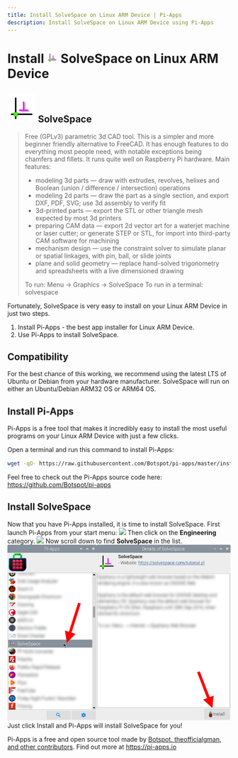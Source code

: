 ```yaml
---
title: Install SolveSpace on Linux ARM Device | Pi-Apps
description: Install SolveSpace on Linux ARM Device using Pi-Apps
---
```

<div class="simple-install-content content">

# Install <img src="/img/app-icons/SolveSpace/icon-64.png" height=24> SolveSpace on Linux ARM Device

## <img src="/img/app-icons/SolveSpace/icon-64.png"> SolveSpace
> Free (GPLv3) parametric 3d CAD tool.
> This is a simpler and more beginner friendly alternative to FreeCAD. It has enough features to do everything most people need, with notable exceptions being chamfers and fillets.
> It runs quite well on Raspberry Pi hardware.
> Main features:
> - modeling 3d parts — draw with extrudes, revolves, helixes and Boolean (union / difference / intersection) operations
> - modeling 2d parts — draw the part as a single section, and export DXF, PDF, SVG; use 3d assembly to verify fit
> - 3d-printed parts — export the STL or other triangle mesh expected by most 3d printers
> - preparing CAM data — export 2d vector art for a waterjet machine or laser cutter; or generate STEP or STL, for import into third-party CAM software for machining
> - mechanism design — use the constraint solver to simulate planar or spatial linkages, with pin, ball, or slide joints
> - plane and solid geometry — replace hand-solved trigonometry and spreadsheets with a live dimensioned drawing
> 
> To run: Menu -> Graphics -> SolveSpace
> To run in a terminal: solvespace

Fortunately, SolveSpace is very easy to install on your Linux ARM Device in just two steps.
1. Install Pi-Apps - the best app installer for Linux ARM Device.
2. Use Pi-Apps to install SolveSpace.
</div>
<div class="simple-install-content content">

## Compatibility
For the best chance of this working, we recommend using the latest LTS of Ubuntu or Debian from your hardware manufacturer.
SolveSpace will run on either an Ubuntu/Debian ARM32 OS or ARM64 OS.
</div>
<div class="simple-install-content content">

## Install Pi-Apps

Pi-Apps is a free tool that makes it incredibly easy to install the most useful programs on your Linux ARM Device with just a few clicks.

Open a terminal and run this command to install Pi-Apps:
```bash
wget -qO- https://raw.githubusercontent.com/Botspot/pi-apps/master/install | bash
```
Feel free to check out the Pi-Apps source code here: https://github.com/Botspot/pi-apps
</div>
<div class="simple-install-content content">

## Install SolveSpace

Now that you have Pi-Apps installed, it is time to install SolveSpace.
First launch Pi-Apps from your start menu:
<img src="/img/start-menu.png">
Then click on the <b>Engineering</b> category.
<img src="/img/category-selections/Engineering.png">
Now scroll down to find <b>SolveSpace</b> in the list.
<img src="/img/app-icons/SolveSpace/app-selection.png">
Just click Install and Pi-Apps will install SolveSpace for you!
</div>
<div class="simple-install-content content">

Pi-Apps is a free and open source tool made by [Botspot, theofficialgman, and other contributors](/about/#contributors). Find out more at https://pi-apps.io
</div>
